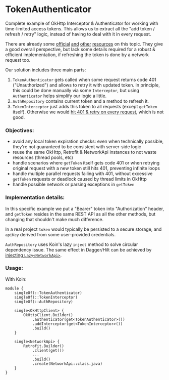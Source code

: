 # TokenAuthenticator

Complete example of OkHttp Interceptor & Authenticator for working with time-limited access tokens. This allows us to extract all the "add token / refresh / retry" logic, instead of having to deal with it in every request.

There are already some [official](https://square.github.io/okhttp/recipes/#handling-authentication-kt-java) [and](https://blog.coinbase.com/okhttp-oauth-token-refreshes-b598f55dd3b2) [other](https://www.lordcodes.com/articles/authorization-of-web-requests-for-okhttp-and-retrofit) [resources](https://stackoverflow.com/q/22450036) on this topic. They give a good overall perspective, but lack some details required for a robust & efficient implementation, if refreshing the token is done by a network request too.

Our solution includes three main parts:
1. `TokenAuthenticator` gets called when some request returns code 401 ("Unauthorized") and allows to retry it with updated token. In principle, this could be done manually via some `Interceptor`, but using `Authenticator` helps simplify our logic a little.
1. `AuthRepository` contains current token and a method to refresh it.
1. `TokenInterceptor` just adds this token to all requests (except `getToken` itself). Otherwise we would [hit 401 & retry on every request](https://stackoverflow.com/questions/22450036/refreshing-oauth-token-using-retrofit-without-modifying-all-calls#comment53676723_31624433), which is not good.

### Objectives:

* avoid any local token expiration checks: even when technically possible, they're not guaranteed to be consistent with server-side logic
* reuse the same OkHttp, Retrofit & NetworkApi instances to not waste resources (thread pools, etc)
* handle scenarios where `getToken` itself gets code 401 or when retrying original request with a new token still hits 401, preventing infinite loops
* handle multiple parallel requests failing with 401, without excessive `getToken` requests or deadlock caused by thread limits in OkHttp
* handle possible network or parsing exceptions in `getToken`

### Implementation details:

In this specific example we put a "Bearer" token into "Authorization" header, and `getToken` resides in the same REST API as all the other methods, but changing that shouldn't make much difference.

In a real project `token` would typically be persisted to a secure storage, and `apiKey` derived from some user-provided credentials.

`AuthRepository` uses Koin's lazy `inject` method to solve circular dependency issue. The same effect in Dagger/Hilt can be achieved by [injecting `Lazy<NetworkApi>`](https://stackoverflow.com/a/51360214).

### Usage:

With Koin:
```
module {
    singleOf(::TokenAuthenticator)
    singleOf(::TokenInterceptor)
    singleOf(::AuthRepository)

    single<OkHttpClient> {
        OkHttpClient.Builder()
            .authenticator(get<TokenAuthenticator>())
            .addInterceptor(get<TokenInterceptor>())
            .build()
    }

    single<NetworkApi> {
        Retrofit.Builder()
            .client(get())
            ...
            .build()
            .create(NetworkApi::class.java)
    }
}
```

